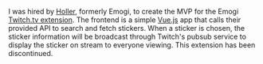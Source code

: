 I was hired by [Holler](https://holler.io), formerly Emogi, to create the MVP for the Emogi [Twitch.tv extension](https://www.twitch.tv/p/en/extensions/). The frontend is a simple [Vue.js](https://vuejs.org) app that calls their provided API to search and fetch stickers. When a sticker is chosen, the sticker information will be broadcast through Twitch's pubsub service to display the sticker on stream to everyone viewing. This extension has been discontinued.
